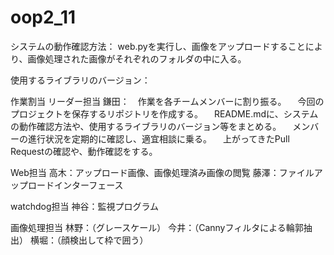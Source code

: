 # oop2_11

システムの動作確認方法：
web.pyを実行し、画像をアップロードすることにより、画像処理された画像がそれぞれのフォルダの中に入る。

使用するライブラリのバージョン：


作業割当
リーダー担当
鎌田：　作業を各チームメンバーに割り振る。
    　今回のプロジェクトを保存するリポジトリを作成する。
    　README.mdに、システムの動作確認⽅法や、使⽤するライブラリのバージョン等をまとめる。
    　メンバーの進⾏状況を定期的に確認し、適宜相談に乗る。
    　上がってきたPull Requestの確認や、動作確認をする。

Web担当
高木：アップロード画像、画像処理済み画像の閲覧
藤澤：ファイルアップロードインターフェース

watchdog担当
神谷：監視プログラム

画像処理担当
林野：（グレースケール）
今井：（Cannyフィルタによる輪郭抽出）
横堀：（顔検出して枠で囲う）
